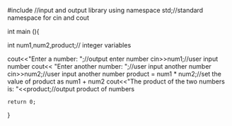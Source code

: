 
#include <iostream>//input and output library
using namespace std;//standard namespace for cin and cout

int main (){
    
   int num1,num2,product;// integer variables
   
   cout<<"Enter a number: ";//output enter number
   cin>>num1;//user input number
   cout<< "Enter another number: ";//user input another number
   cin>>num2;//user input another number
   product = num1 * num2;//set the value of product as num1 + num2
   cout<<"The product of the two numbers is: "<<product;//output product of numbers

    return 0;
    
}
